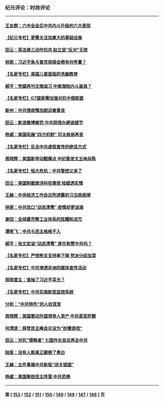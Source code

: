 ### 纪元评论：时政评论
---
#### [王友群：六中全会后中共内斗升级的六大表现](../../pages/nsc1025/n13440171.md) 
#### [【纪元专栏】更需关注加拿大的基础设施](../../pages/nsc1025/n13439929.md) 
#### [田云：英法美三动作抗共 赵立坚“反对”无效](../../pages/nsc1025/n13440685.md) 
#### [钟原：习近平急与普京视频会晤有何考量？](../../pages/nsc1025/n13439595.md) 
#### [【名家专栏】美国儿童面临的洗脑教育](../../pages/nsc1025/n13439178.md) 
#### [郝平：党媒再刊文暗讽习 中南海陷内斗漩涡？](../../pages/nsc1025/n13439757.md) 
#### [【名家专栏】G7国家需加强对抗中俄联盟](../../pages/nsc1025/n13439191.md) 
#### [新州：中共借疫情加剧迫害善良](../../pages/nsc1025/n13438950.md) 
#### [田云：新浪微博被罚 中共网信办避谈细节](../../pages/nsc1025/n13438140.md) 
#### [杨威：美国拓展“四方机制”  印太格局再变](../../pages/nsc1025/n13437988.md) 
#### [【名家专栏】反击中共虚假宣传的绝佳方式](../../pages/nsc1025/n13436697.md) 
#### [周晓辉：美国新举动戳痛点 中纪委发文五味杂陈](../../pages/nsc1025/n13437455.md) 
#### [【名家专栏】恒大危机：中共管控又来了](../../pages/nsc1025/n13436785.md) 
#### [田云：美国制裁商汤科技奏效 陆媒透实情](../../pages/nsc1025/n13435764.md) 
#### [王赫：中央经济工作会议所透露的习当局困境](../../pages/nsc1025/n13435488.md) 
#### [钟原：中共改口“动态清零” 疫情却更汹涌](../../pages/nsc1025/n13435740.md) 
#### [谢田：全球最完整工业体系的炫耀和诅咒](../../pages/nsc1025/n13434214.md) 
#### [谭笑飞：中共与民主格格不入](../../pages/nsc1025/n13435369.md) 
#### [郝平：张文宏谈“动态清零” 是在称赞中共吗？](../../pages/nsc1025/n13435315.md) 
#### [【名家专栏】严控枪支支持率下降 党派分歧加深](../../pages/nsc1025/n13434609.md) 
#### [【名家专栏】中共渗透非洲的媒体宣传活动](../../pages/nsc1025/n13434593.md) 
#### [观雨堂主：谁抽了习近平耳光？](../../pages/nsc1025/n13434167.md) 
#### [【名家专栏】中共实施新型监控系统](../../pages/nsc1025/n13432545.md) 
#### [分析：“中共特色”的人权谎言](../../pages/nsc1025/n13432541.md) 
#### [周晓辉：美国要动外国领导人资产 中共高官肝颤](../../pages/nsc1025/n13432718.md) 
#### [何清涟：拜登民主峰会沦没为“扮傻游戏”](../../pages/nsc1025/n13432293.md) 
#### [田云：对抗“侵略者” 七国外长会议再击中共](../../pages/nsc1025/n13432010.md) 
#### [陆客：没有人能真正颠倒了黑白](../../pages/nsc1025/n13432210.md) 
#### [王赫：五件事揭中共新版“闭关锁国”](../../pages/nsc1025/n13432099.md) 
#### [杨威：美国聚拢民主阵营 中共恐惧](../../pages/nsc1025/n13431861.md) 

---
#### 第 [ [153](./153.md) / [152](./152.md) / [151](./151.md) / [150](./150.md) / [149](./149.md) / [148](./148.md) / [147](./147.md) / [146](./146.md) ] 页
